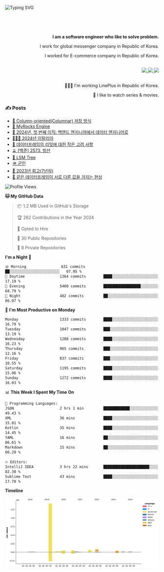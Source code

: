 ![Typing SVG](https://readme-typing-svg.herokuapp.com/?lines=Hello,+I'm+Changkwon+😎&height=150&width=1024&size=40&color=458588&background=282828&center=true&vCenter=true&multiline=false&duration=2000&pause=0)

<div align=right>
  <br/>
  <br/>  
  <br/>
  
  **I am a software engineer who like to solve problem.**<br/>

  I work for global messenger company in Republic of Korea.<br/> 
  
  I worked for E-commerce company in Republic of Korea.<br/>
  <br/>

  <a href="https://www.linkedin.com/in/spearkkk/" target="_blank">
    <img src="https://img.shields.io/badge/LinkedIn-305D61.svg?&style=for-the-badge&logo=linkedin&logoColor=ffffff&labelColor=305D61&logoWidth=20"/>
  </a>
  <a href="http://spearkkk.dev/en/resume/" target="_blank">
    <img src="https://img.shields.io/badge/resume-305D61.svg?&style=for-the-badge&logo=ReadtheDocs&logoColor=ffffff&labelColor=305D61&logoWidth=20"/>
  </a>
  <a href="https://spearkkk.dev/" target="_blank">
    <img src="https://img.shields.io/badge/blog-305D61.svg?&style=for-the-badge&logo=ReadtheDocs&logoColor=ffffff&labelColor=305D61&logoWidth=20"/>
  </a>
  
  <br/>
  <br/>
  
  👨🏼‍💻 I'm working LinePlus in Republic of Korea.
  <br/>
  
  🍿 I like to watch series & movies.
  <br/>

</div>
  
<div align=left>
  
  <div>
    
  ### ✍️ Posts
    
  </div>
  
  <!-- BLOGPOSTS:START -->
- [🥖 Column-oriented(Columnar) 저장 방식](https://spearkkk.dev/column-oriented)
- [🍓 MyRocks Engine](https://spearkkk.dev/my-rocks_engine)
- [📝 2024년, 첫 번째 이직: 백엔드 엔지니어에서 데이터 엔지니어로](https://spearkkk.dev/2024-first-changing-company-from-backend-to-data-engineer)
- [🧑🏼‍🍳 2024년 이탈리아](https://spearkkk.dev/2024-italy)
- [🍄 데이터프레임의 리밋에 대한 작은 고려 사항](https://spearkkk.dev/dataframe-limit)
- [🫒 [백준] 2573. 빙산](https://spearkkk.dev/%EB%B0%B1%EC%A4%80-2573-%EB%B9%99%EC%82%B0)
- [🌽 LSM Tree](https://spearkkk.dev/lsm-tree)
- [🪖 군인](https://spearkkk.dev/soldier)
- [📝 2023년 회고(7년차)](https://spearkkk.dev/7%EB%85%84%EC%B0%A8-%ED%9A%8C%EA%B3%A0)
- [🍞 같은 데이터프레임이 서로 다른 값을 가지는 현상](https://spearkkk.dev/two-dataframe-have-another-value)
<!-- BLOGPOSTS:END -->

  
<!--START_SECTION:waka-->
![Profile Views](http://img.shields.io/badge/Profile%20Views-27-blue)

**🐱 My GitHub Data** 

> 📦 1.2 MB Used in GitHub's Storage 
 > 
> 🏆 282 Contributions in the Year 2024
 > 
> 💼 Opted to Hire
 > 
> 📜 30 Public Repositories 
 > 
> 🔑 8 Private Repositories 
 > 
**I'm a Night 🦉** 

```text
🌞 Morning                631 commits         ██░░░░░░░░░░░░░░░░░░░░░░░   07.95 % 
🌆 Daytime                1364 commits        ████░░░░░░░░░░░░░░░░░░░░░   17.19 % 
🌃 Evening                5460 commits        █████████████████░░░░░░░░   68.79 % 
🌙 Night                  482 commits         ██░░░░░░░░░░░░░░░░░░░░░░░   06.07 % 
```
📅 **I'm Most Productive on Monday** 

```text
Monday                   1333 commits        ████░░░░░░░░░░░░░░░░░░░░░   16.79 % 
Tuesday                  1047 commits        ███░░░░░░░░░░░░░░░░░░░░░░   13.19 % 
Wednesday                1288 commits        ████░░░░░░░░░░░░░░░░░░░░░   16.23 % 
Thursday                 965 commits         ███░░░░░░░░░░░░░░░░░░░░░░   12.16 % 
Friday                   837 commits         ███░░░░░░░░░░░░░░░░░░░░░░   10.55 % 
Saturday                 1195 commits        ████░░░░░░░░░░░░░░░░░░░░░   15.06 % 
Sunday                   1272 commits        ████░░░░░░░░░░░░░░░░░░░░░   16.03 % 
```


📊 **This Week I Spent My Time On** 

```text
💬 Programming Languages: 
JSON                     2 hrs 1 min         ████████████░░░░░░░░░░░░░   49.43 % 
XML                      36 mins             ████░░░░░░░░░░░░░░░░░░░░░   15.01 % 
Kotlin                   35 mins             ████░░░░░░░░░░░░░░░░░░░░░   14.45 % 
YAML                     16 mins             ██░░░░░░░░░░░░░░░░░░░░░░░   06.61 % 
Markdown                 15 mins             ██░░░░░░░░░░░░░░░░░░░░░░░   06.29 % 

🔥 Editors: 
IntelliJ IDEA            3 hrs 22 mins       █████████████████████░░░░   82.30 % 
Sublime Text             43 mins             ████░░░░░░░░░░░░░░░░░░░░░   17.70 % 
```

**Timeline**

![Lines of Code chart](https://raw.githubusercontent.com/spearkkk/spearkkk/main/assets/bar_graph.png)


<!--END_SECTION:waka-->
</div>

